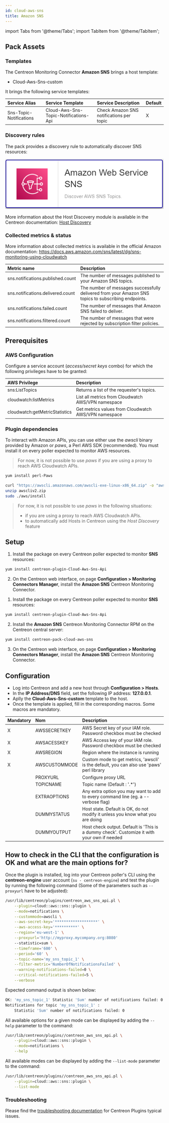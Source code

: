 ```yaml
---
id: cloud-aws-sns
title: Amazon SNS
---
```

import Tabs from '@theme/Tabs';
import TabItem from '@theme/TabItem';


## Pack Assets

### Templates

The Centreon Monitoring Connector **Amazon SNS** brings a host template:

* Cloud-Aws-Sns-custom

It brings the following service templates:

| Service Alias                  | Service Template                      | Service Description                      | Default |
|:-------------------------------|:--------------------------------------|:-----------------------------------------|:--------|
| Sns-Topic-Notifications        | Cloud-Aws-Sns-Topic-Notifications-Api | Check Amazon SNS notifications per topic | X       |

### Discovery rules

The pack provides a discovery rule to automatically discover SNS resources:

![image](../../../assets/integrations/plugin-packs/procedures/cloud-aws-sns-provider.png)

More information about the Host Discovery module is available in the Centreon documentation: [Host Discovery](/docs/monitoring/discovery/hosts-discovery)

### Collected metrics & status

More information about collected metrics is available in the official Amazon documentation:
https://docs.aws.amazon.com/sns/latest/dg/sns-monitoring-using-cloudwatch

<Tabs groupId="sync">
<TabItem value="Sns-Topic-Notifications" label="Sns-Topic-Notifications">

| Metric name                       | Description                                                                                         |
|:----------------------------------|:----------------------------------------------------------------------------------------------------|
| sns.notifications.published.count | The number of messages published to your Amazon SNS topics.                                         |
| sns.notifications.delivered.count | The number of messages successfully delivered from your Amazon SNS topics to subscribing endpoints. |
| sns.notifications.failed.count    | The number of messages that Amazon SNS failed to deliver.                                           |
| sns.notifications.filtered.count  | The number of messages that were rejected by subscription filter policies.                          |

</TabItem>
</Tabs>

## Prerequisites

### AWS Configuration

Configure a service account (*access/secret keys* combo) for which the following privileges have to be granted:

| AWS Privilege                  | Description                                          |
|:-------------------------------|:-----------------------------------------------------|
| sns:ListTopics                 | Returns a list of the requester's topics.            |
| cloudwatch:listMetrics         | List all metrics from Cloudwatch AWS/VPN namespace   |
| cloudwatch:getMetricStatistics | Get metrics values from Cloudwatch AWS/VPN namespace |

### Plugin dependencies

To interact with Amazon APIs, you can use either use the *awscli* binary provided by Amazon or *paws*, a Perl AWS SDK (recommended). You must install it on every poller expected to monitor AWS resources. 

> For now, it is not possible to use *paws* if you are using a proxy to reach AWS Cloudwatch APIs. 

<Tabs groupId="sync">
<TabItem value="perl-Paws-installation" label="perl-Paws-installation">

```bash
yum install perl-Paws
```

</TabItem>
<TabItem value="aws-cli-installation" label="aws-cli-installation">

```bash
curl "https://awscli.amazonaws.com/awscli-exe-linux-x86_64.zip" -o "awscliv2.zip"
unzip awscliv2.zip
sudo ./aws/install
```

</TabItem>
</Tabs>

> For now, it is not possible to use *paws* in the following situations:
> * if you are using a proxy to reach AWS Cloudwatch APIs. 
> * to automatically add Hosts in Centreon using the *Host Discovery* feature

## Setup

<Tabs groupId="sync">
<TabItem value="Online License" label="Online License">

1. Install the package on every Centreon poller expected to monitor **SNS** resources:

```bash
yum install centreon-plugin-Cloud-Aws-Sns-Api
```

2. On the Centreon web interface, on page **Configuration > Monitoring Connectors Manager**, install the **Amazon SNS** Centreon Monitoring Connector.

</TabItem>
<TabItem value="Offline License" label="Offline License">

1. Install the package on every Centreon poller expected to monitor **SNS** resources:

```bash
yum install centreon-plugin-Cloud-Aws-Sns-Api
```

2. Install the **Amazon SNS** Centreon Monitoring Connector RPM on the Centreon central server:

```bash
yum install centreon-pack-cloud-aws-sns
```

3. On the Centreon web interface, on page **Configuration > Monitoring Connectors Manager**, install the **Amazon SNS** Centreon Monitoring Connector.

</TabItem>
</Tabs>

## Configuration

* Log into Centreon and add a new host through **Configuration > Hosts**.
* In the **IP Address/DNS** field, set the following IP address: **127.0.0.1**.
* Aplly the **Cloud-Aws-Sns-custom** template to the host.
* Once the template is applied, fill in the corresponding macros. Some macros are mandatory.

| Mandatory   | Nom             | Description                                                                                 |
| :---------- | :-------------- | :------------------------------------------------------------------------------------------ |
| X           | AWSSECRETKEY    | AWS Secret key of your IAM role. Password checkbox must be checked                          |
| X           | AWSACESSKEY     | AWS Access key of your IAM role. Password checkbox must be checked                          |
| X           | AWSREGION       | Region where the instance is running                                                        |
| X           | AWSCUSTOMMODE   | Custom mode to get metrics, 'awscli' is the default, you can also use 'paws' perl library   |
|             | PROXYURL        | Configure proxy URL                                                                         |
|             | TOPICNAME       | Topic name (Default : '.*')                                                                 |
|             | EXTRAOPTIONS    | Any extra option you may want to add to every command line (eg. a --verbose flag)           |
|             | DUMMYSTATUS     | Host state. Default is OK, do not modify it unless you know what you are doing              |
|             | DUMMYOUTPUT     | Host check output. Default is 'This is a dummy check'. Customize it with your own if needed |

## How to check in the CLI that the configuration is OK and what are the main options for?

Once the plugin is installed, log into your Centreon poller's CLI using the
**centreon-engine** user account (`su - centreon-engine`) and test the plugin by
running the following command (Some of the parameters such as ```--proxyurl``` have to be adjusted):

```bash
/usr/lib/centreon/plugins/centreon_aws_sns_api.pl \
    --plugin=cloud::aws::sns::plugin \
    --mode=notifications \
    --custommode=awscli \
    --aws-secret-key='*******************' \
    --aws-access-key='**********' \
    --region='eu-west-1' \
    --proxyurl='http://myproxy.mycompany.org:8080'
    --statistic=sum \
    --timeframe='600' \
    --period='60' \
    --topic-name='my_sns_topic_1' \
    --filter-metric='NumberOfNotificationsFailed' \
    --warning-notifications-failed=0 \
    --critical-notifications-failed=5 \
    --verbose
```

Expected command output is shown below: 

```bash
OK: 'my_sns_topic_1' Statistic 'Sum' number of notifications failed: 0 | 'my_sns_topic_1~sum#sns.notifications.failed.count'=0;;;;
Notifications for topic 'my_sns_topic_1' :
    Statistic 'Sum' number of notifications failed: 0 
```

All available options for a given mode can be displayed by adding the
`--help` parameter to the command:

```bash
/usr/lib/centreon/plugins//centreon_aws_sns_api.pl \
    --plugin=cloud::aws::sns::plugin \
    --mode=notifications \
    --help
```

All available modes can be displayed by adding the `--list-mode` parameter to
the command:

```bash
/usr/lib/centreon/plugins//centreon_aws_sns_api.pl \
    --plugin=cloud::aws::sns::plugin \
    --list-mode
```

### Troubleshooting

Please find the [troubleshooting documentation](../getting-started/how-to-guides/troubleshooting-plugins.md)
for Centreon Plugins typical issues.